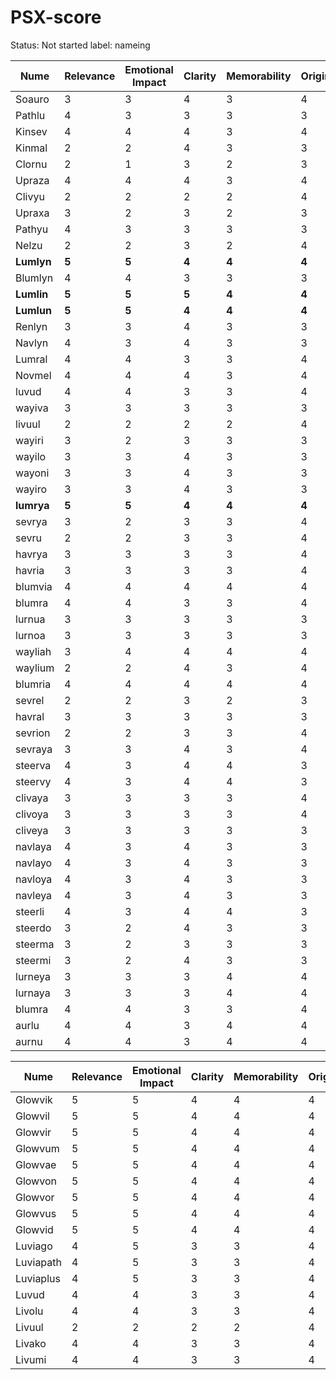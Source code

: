 # PSX-score

Status: Not started
label: nameing

| Nume | Relevance | Emotional Impact | Clarity | Memorability | Originality | Simplicity | PSX Score | Qualified |
| --- | --- | --- | --- | --- | --- | --- | --- | --- |
| Soauro | 3 | 3 | 4 | 3 | 4 | 4 | 66.4 | Nu |
| Pathlu | 4 | 3 | 3 | 3 | 3 | 4 | 66.4 | Nu |
| Kinsev | 4 | 4 | 4 | 3 | 4 | 4 | 77.0 | Nu |
| Kinmal | 2 | 2 | 4 | 3 | 3 | 4 | 54.2 | Nu |
| Clornu | 2 | 1 | 3 | 2 | 3 | 3 | 41.4 | Nu |
| Upraza | 4 | 4 | 4 | 3 | 4 | 4 | 77.0 | Nu |
| Clivyu | 2 | 2 | 2 | 2 | 4 | 2 | 43.2 | Nu |
| Upraxa | 3 | 2 | 3 | 2 | 3 | 3 | 52.0 | Nu |
| Pathyu | 4 | 3 | 3 | 3 | 3 | 3 | 65.6 | Nu |
| Nelzu | 2 | 2 | 3 | 2 | 4 | 3 | 48.0 | Nu |
| **Lumlyn** | **5** | **5** | **4** | **4** | **4** | **4** | **90.6** | **Da** |
| Blumlyn | 4 | 4 | 3 | 3 | 3 | 3 | 70.6 | Nu |
| **Lumlin** | **5** | **5** | **5** | **4** | **4** | **4** | **94.6** | **Da** |
| **Lumlun** | **5** | **5** | **4** | **4** | **4** | **4** | **90.6** | **Da** |
| Renlyn | 3 | 3 | 4 | 3 | 3 | 4 | 64.8 | Nu |
| Navlyn | 4 | 3 | 4 | 3 | 3 | 3 | 69.6 | Nu |
| Lumral | 4 | 4 | 3 | 3 | 4 | 3 | 72.2 | Nu |
| Novmel | 4 | 4 | 4 | 3 | 4 | 4 | 77.0 | Nu |
| luvud | 4 | 4 | 3 | 3 | 4 | 3 | 72.2 | Nu |
| wayiva | 3 | 3 | 3 | 3 | 3 | 3 | 60.0 | Nu |
| livuul | 2 | 2 | 2 | 2 | 4 | 2 | 43.2 | Nu |
| wayiri | 3 | 2 | 3 | 3 | 3 | 3 | 55.0 | Nu |
| wayilo | 3 | 3 | 4 | 3 | 3 | 3 | 64.0 | Nu |
| wayoni | 3 | 3 | 4 | 3 | 3 | 3 | 64.0 | Nu |
| wayiro | 3 | 3 | 4 | 3 | 3 | 3 | 64.0 | Nu |
| **lumrya** | **5** | **5** | **4** | **4** | **4** | **4** | **90.6** | **Da** |
| sevrya | 3 | 2 | 3 | 3 | 4 | 3 | 56.6 | Nu |
| sevru | 2 | 2 | 3 | 3 | 4 | 3 | 51.0 | Nu |
| havrya | 3 | 3 | 3 | 3 | 4 | 3 | 61.6 | Nu |
| havria | 3 | 3 | 3 | 3 | 4 | 3 | 61.6 | Nu |
| blumvia | 4 | 4 | 4 | 4 | 4 | 4 | 80 | Da |
| blumra | 4 | 4 | 3 | 3 | 4 | 3 | 72.2 | Nu |
| lurnua | 3 | 3 | 3 | 3 | 3 | 3 | 60.0 | Nu |
| lurnoa | 3 | 3 | 3 | 3 | 3 | 3 | 60.0 | Nu |
| wayliah | 3 | 4 | 4 | 4 | 4 | 4 | 74.4 | Nu |
| waylium | 2 | 2 | 4 | 3 | 4 | 3 | 55.0 | Nu |
| blumria | 4 | 4 | 4 | 4 | 4 | 3 | 79.2 | Nu |
| sevrel | 2 | 2 | 3 | 2 | 3 | 3 | 46.4 | Nu |
| havral | 3 | 3 | 3 | 3 | 3 | 3 | 60.0 | Nu |
| sevrion | 2 | 2 | 3 | 3 | 4 | 3 | 51.0 | Nu |
| sevraya | 3 | 3 | 4 | 3 | 4 | 3 | 65.6 | Nu |
| steerva | 4 | 3 | 4 | 4 | 3 | 4 | 73.4 | Nu |
| steervy | 4 | 3 | 4 | 4 | 3 | 3 | 72.6 | Nu |
| clivaya | 3 | 3 | 3 | 3 | 4 | 3 | 61.6 | Nu |
| clivoya | 3 | 3 | 3 | 3 | 4 | 3 | 61.6 | Nu |
| cliveya | 3 | 3 | 3 | 3 | 3 | 3 | 60.0 | Nu |
| navlaya | 4 | 3 | 4 | 3 | 3 | 3 | 69.6 | Nu |
| navlayo | 4 | 3 | 4 | 3 | 3 | 3 | 69.6 | Nu |
| navloya | 4 | 3 | 4 | 3 | 3 | 3 | 69.6 | Nu |
| navleya | 4 | 3 | 4 | 3 | 3 | 3 | 69.6 | Nu |
| steerli | 4 | 3 | 4 | 4 | 3 | 3 | 72.6 | Nu |
| steerdo | 3 | 2 | 4 | 3 | 3 | 3 | 59.0 | Nu |
| steerma | 3 | 2 | 3 | 3 | 3 | 3 | 55.0 | Nu |
| steermi | 3 | 2 | 4 | 3 | 3 | 3 | 59.0 | Nu |
| lurneya | 3 | 3 | 3 | 4 | 4 | 3 | 64.6 | Nu |
| lurnaya | 3 | 3 | 3 | 4 | 4 | 3 | 64.6 | Nu |
| blumra | 4 | 4 | 3 | 3 | 4 | 3 | 72.2 | Nu |
| aurlu | 4 | 4 | 3 | 4 | 4 | 3 | 75.2 | Nu |
| aurnu | 4 | 4 | 3 | 4 | 4 | 3 | 75.2 | Nu |

| Nume | Relevance | Emotional Impact | Clarity | Memorability | Originality | Simplicity | PSX Score | Qualified |
| --- | --- | --- | --- | --- | --- | --- | --- | --- |
| Glowvik | 5 | 5 | 4 | 4 | 4 | 4 | 90.6 | Da |
| Glowvil | 5 | 5 | 4 | 4 | 4 | 4 | 90.6 | Da |
| Glowvir | 5 | 5 | 4 | 4 | 4 | 4 | 90.6 | Da |
| Glowvum | 5 | 5 | 4 | 4 | 4 | 4 | 90.6 | Da |
| Glowvae | 5 | 5 | 4 | 4 | 4 | 4 | 90.6 | Da |
| Glowvon | 5 | 5 | 4 | 4 | 4 | 4 | 90.6 | Da |
| Glowvor | 5 | 5 | 4 | 4 | 4 | 4 | 90.6 | Da |
| Glowvus | 5 | 5 | 4 | 4 | 4 | 4 | 90.6 | Da |
| Glowvid | 5 | 5 | 4 | 4 | 4 | 4 | 90.6 | Da |
| Luviago | 4 | 5 | 3 | 3 | 4 | 3 | 77.2 | Nu |
| Luviapath | 4 | 5 | 3 | 3 | 4 | 2 | 76.4 | Nu |
| Luviaplus | 4 | 5 | 3 | 3 | 4 | 2 | 76.4 | Nu |
| Luvud | 4 | 4 | 3 | 3 | 4 | 3 | 72.2 | Nu |
| Livolu | 4 | 4 | 3 | 3 | 4 | 3 | 72.2 | Nu |
| Livuul | 2 | 2 | 2 | 2 | 4 | 2 | 43.2 | Nu |
| Livako | 4 | 4 | 3 | 3 | 4 | 3 | 72.2 | Nu |
| Livumi | 4 | 4 | 3 | 3 | 4 | 3 | 72.2 | Nu |